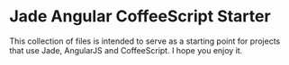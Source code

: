 # Jade Angular CoffeeScript Starter

This collection of files is intended to serve as a starting point for projects that use Jade, AngularJS and CoffeeScript. I hope you enjoy it.
